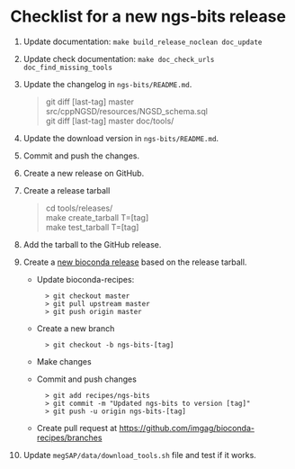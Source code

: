 # Checklist for a new ngs-bits release

1. Update documentation: `make build_release_noclean doc_update`
1. Update check documentation: `make doc_check_urls doc_find_missing_tools`
1. Update the changelog in `ngs-bits/README.md`.

	> git diff [last-tag] master src/cppNGSD/resources/NGSD_schema.sql  
	> git diff [last-tag] master doc/tools/
 

1. Update the download version in `ngs-bits/README.md`.
1. Commit and push the changes.
1. Create a new release on GitHub.
1. Create a release tarball

	> cd tools/releases/  
	> make create\_tarball T=[tag]  
	> make test\_tarball T=[tag] 

1. Add the tarball to the GitHub release.
1. Create a [new bioconda release](https://bioconda.github.io/contributor/workflow.html#create-a-pull-request) based on the release tarball.
	* Update bioconda-recipes:
			
			> git checkout master
			> git pull upstream master
			> git push origin master	
	* Create a new branch
			
			> git checkout -b ngs-bits-[tag]
	* Make changes
	* Commit and push changes
			
			> git add recipes/ngs-bits
			> git commit -m "Updated ngs-bits to version [tag]"
			> git push -u origin ngs-bits-[tag]
	* Create pull request at <https://github.com/imgag/bioconda-recipes/branches>
1. Update `megSAP/data/download_tools.sh` file and test if it works.
